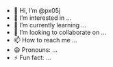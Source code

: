 - 👋 Hi, I’m @px05j
- 👀 I’m interested in ...
- 🌱 I’m currently learning ...
- 💞️ I’m looking to collaborate on ...
- 📫 How to reach me ...
- 😄 Pronouns: ...
- ⚡ Fun fact: ...

<!---
px05j/px05j is a ✨ special ✨ repository because its `README.md` (this file) appears on your GitHub profile.
You can click the Preview link to take a look at your changes.
--->
